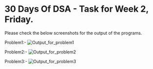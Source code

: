 # 30 Days Of DSA - Task for Week 2, Friday. 
Please check the below screenshots for the output of the programs.

Problem1:-
![Output_for_problem1](https://github.com/user-attachments/assets/8547f3dc-cc60-4b9b-95f1-36e45bc9c880)

Problem2:-
![Output_for_problem2](https://github.com/user-attachments/assets/b0facd1a-7212-42e2-b491-8381e772d3a1)

Problem3:-
![Output_for_problem3](https://github.com/user-attachments/assets/c49fd43e-3aa0-4657-b855-32fdb94446ca)
